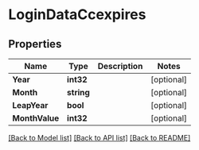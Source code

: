 # LoginDataCcexpires

## Properties

Name | Type | Description | Notes
------------ | ------------- | ------------- | -------------
**Year** | **int32** |  | [optional] 
**Month** | **string** |  | [optional] 
**LeapYear** | **bool** |  | [optional] 
**MonthValue** | **int32** |  | [optional] 

[[Back to Model list]](../README.md#documentation-for-models) [[Back to API list]](../README.md#documentation-for-api-endpoints) [[Back to README]](../README.md)


